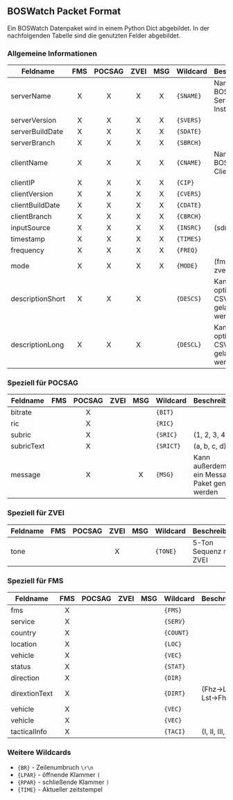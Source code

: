## BOSWatch Packet Format

Ein BOSWatch Datenpaket wird in einem Python Dict abgebildet. In der nachfolgenden Tabelle sind die genutzten Felder abgebildet.

### Allgemeine Informationen

|Feldname|FMS|POCSAG|ZVEI|MSG|Wildcard|Beschreibung|
|--------|:-:|:----:|:--:|:-:|--------|------------|
|serverName|X|X|X|X|`{SNAME}`|Name der BOSWatch Server Instanz|
|serverVersion|X|X|X|X|`{SVERS}`||
|serverBuildDate|X|X|X|X|`{SDATE}`||
|serverBranch|X|X|X|X|`{SBRCH}`||
|clientName|X|X|X|X|`{CNAME}`|Name der BOSWatch Client Instanz|
|clientIP|X|X|X|X|`{CIP}`||
|clientVersion|X|X|X|X|`{CVERS}`||
|clientBuildDate|X|X|X|X|`{CDATE}`||
|clientBranch|X|X|X|X|`{CBRCH}`||
|inputSource|X|X|X|X|`{INSRC}`|(sdr, audio)|
|timestamp|X|X|X|X|`{TIMES}`||
|frequency|X|X|X|X|`{FREQ}`||
|mode|X|X|X|X|`{MODE}`|(fms, pocsag, zvei, msg)|
|descriptionShort|X|X|X||`{DESCS}`|Kann aus optinalem CSV File geladen werden|
|descriptionLong|X|X|X||`{DESCL}`|Kann aus optinalem CSV File geladen werden|

### Speziell für POCSAG

|Feldname|FMS|POCSAG|ZVEI|MSG|Wildcard|Beschreibung|
|--------|:-:|:----:|:--:|:-:|--------|------------|
|bitrate||X|||`{BIT}`||
|ric||X|||`{RIC}`||
|subric||X|||`{SRIC}`|(1, 2, 3, 4)|
|subricText||X|||`{SRICT}`|(a, b, c, d)|
|message||X||X|`{MSG}`|Kann außerdem für ein Message Paket genutzt werden|

### Speziell für ZVEI

|Feldname|FMS|POCSAG|ZVEI|MSG|Wildcard|Beschreibung|
|--------|:-:|:----:|:--:|:-:|--------|------------|
|tone|||X||`{TONE}`|5-Ton Sequenz nach ZVEI|

### Speziell für FMS

|Feldname|FMS|POCSAG|ZVEI|MSG|Wildcard|Beschreibung|
|--------|:-:|:----:|:--:|:-:|--------|------------|
|fms|X||||`{FMS}`||
|service|X||||`{SERV}`||
|country|X||||`{COUNT}`||
|location|X||||`{LOC}`||
|vehicle|X||||`{VEC}`||
|status|X||||`{STAT}`||
|direction|X||||`{DIR}`||
|dirextionText|X||||`{DIRT}`|(Fhz->Lst, Lst->Fhz)|
|vehicle|X||||`{VEC}`||
|vehicle|X||||`{VEC}`||
|tacticalInfo|X||||`{TACI}`|(I, II, III, IV)|

### Weitere Wildcards
- `{BR}` - Zeilenumbruch `\r\n`
- `{LPAR}` - öffnende Klammer `(`
- `{RPAR}` - schließende Klammer `)`
- `{TIME}` - Aktueller zeitstempel
